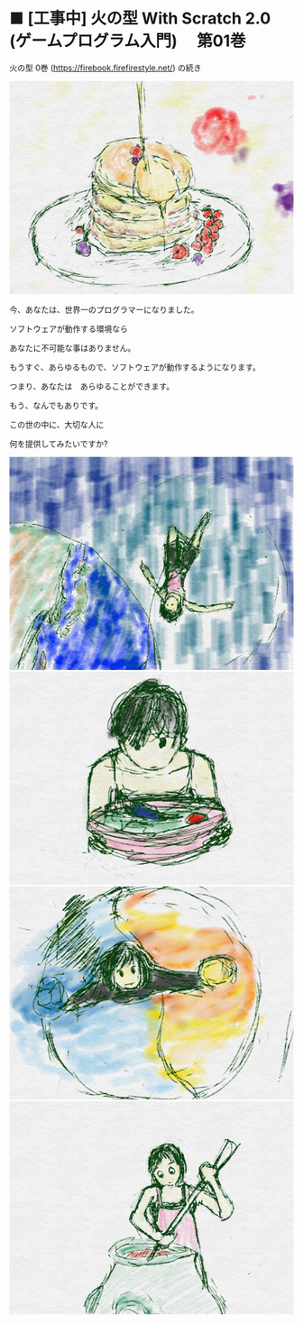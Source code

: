 # ■ \[工事中\] 火の型 With Scratch 2.0 \(ゲームプログラム入門\) 　第01巻

火の型 0巻 (https://firebook.firefirestyle.net/) の続き

![](/assets/notice00.png)

今、あなたは、世界一のプログラマーになりました。

ソフトウェアが動作する環境なら

あなたに不可能な事はありません。

もうすぐ、あらゆるもので、ソフトウェアが動作するようになります。

つまり、あなたは　あらゆることができます。

もう、なんでもありです。

この世の中に、大切な人に

何を提供してみたいですか?


![](/assets/notice01.png)
![](/assets/notice02.png)
![](/assets/notice03.png)
![](/assets/notice04.png)


